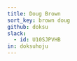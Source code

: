 ```yaml
---
title: Doug Brown
sort_key: brown doug
github: doksu
slack: 
  - id: U10SJPVHB
in: doksuhoju
---
```


